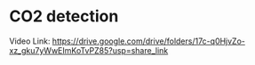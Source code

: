 # CO2 detection
Video Link: https://drive.google.com/drive/folders/17c-q0HjvZo-xz_gku7yWwEImKoTvPZ85?usp=share_link
                
